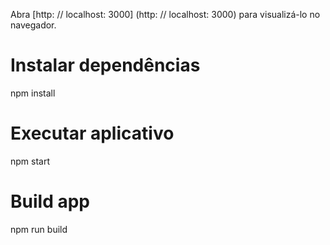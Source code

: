 Abra [http: // localhost: 3000] (http: // localhost: 3000) para visualizá-lo no navegador.

# Instalar dependências
npm install

# Executar aplicativo
npm start

# Build app
npm run build
